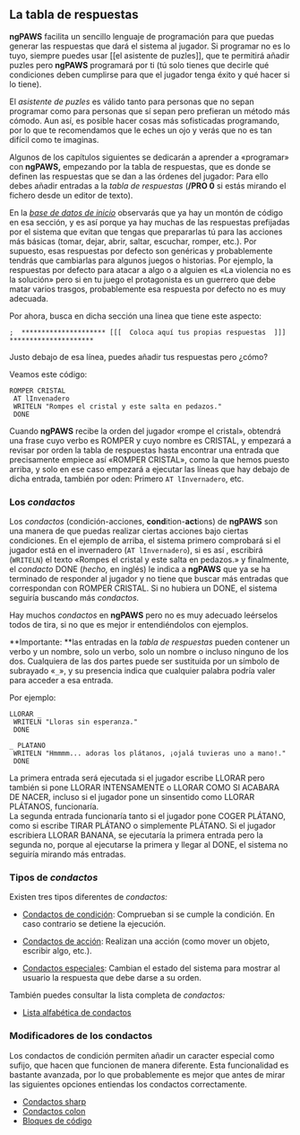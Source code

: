 ## La tabla de respuestas

**ngPAWS** facilita un sencillo lenguaje de programación para que puedas generar las respuestas que dará el sistema al jugador. Si programar no es lo tuyo, siempre puedes usar \[\[el asistente de puzles\]\], que te permitirá añadir puzles pero **ngPAWS** programará por ti \(tú solo tienes que decirle qué condiciones deben cumplirse para que el jugador tenga éxito y qué hacer si lo tiene\).

El _asistente de puzles_ es válido tanto para personas que no sepan programar como para personas que sí sepan pero prefieran un método más cómodo. Aun así, es posible hacer cosas más sofisticadas programando, por lo que te recomendamos que le eches un ojo y verás que no es tan difícil como te imaginas.

Algunos de los capítulos siguientes se dedicarán a aprender a «programar» con **ngPAWS,** empezando por la tabla de respuestas, que es donde se definen las respuestas que se dan a las órdenes del jugador: Para ello debes añadir entradas a la _tabla de respuestas_ \(**/PRO 0** si estás mirando el fichero desde un editor de texto\).

En la [_base de datos de inicio_](/La-base-de-datos-de-inicio.md) observarás que ya hay un montón de código en esa sección, y es así porque ya hay muchas de las respuestas prefijadas por el sistema que evitan que tengas que prepararlas tú para las acciones más básicas \(tomar, dejar, abrir, saltar, escuchar, romper, etc.\). Por supuesto, esas respuestas por defecto son genéricas y probablemente tendrás que cambiarlas para algunos juegos o historias. Por ejemplo, la respuestas por defecto para atacar a algo o a alguien es «La violencia no es la solución» pero si en tu juego el protagonista es un guerrero que debe matar varios trasgos, probablemente esa respuesta por defecto no es muy adecuada.

Por ahora, busca en dicha sección una linea que tiene este aspecto:

`;  ********************* [[[  Coloca aquí tus propias respuestas  ]]] *********************`

Justo debajo de esa línea, puedes añadir tus respuestas pero ¿cómo?

Veamos este código:

```
ROMPER CRISTAL
 AT lInvenadero
 WRITELN "Rompes el cristal y este salta en pedazos."
 DONE
```

Cuando **ngPAWS** recibe la orden del jugador «rompe el cristal», obtendrá una frase cuyo verbo es ROMPER y cuyo nombre es CRISTAL, y empezará a revisar por orden la tabla de respuestas hasta encontrar una entrada que precisamente empiece así «ROMPER CRISTAL», como la que hemos puesto arriba, y solo en ese caso empezará a ejecutar las líneas que hay debajo de dicha entrada, también por oden: Primero `AT lInvernadero`, etc.

### Los _condactos_

Los _condactos_ \(condición-acciones, **cond**ition-**act**ions\) de **ngPAWS** son una manera de que puedas realizar ciertas acciones bajo ciertas condiciones. En el ejemplo de arriba, el sistema primero comprobará si el jugador está en el invernadero \(`AT lInvernadero`\), si es así , escribirá \(`WRITELN`\) el texto «Rompes el cristal y este salta en pedazos.» y finalmente, el _condacto_ DONE \(_hecho,_ en inglés\) le indica a **ngPAWS** que ya se ha terminado de responder al jugador y no tiene que buscar más entradas que correspondan con ROMPER CRISTAL. Si no hubiera un DONE, el sistema seguiría buscando más _condactos._

Hay muchos _condactos_ en **ngPAWS** pero no es muy adecuado leérselos todos de tira, si no que es mejor ir entendiéndolos con ejemplos.

**Importante: **las entradas en la _tabla de respuestas_ pueden contener un verbo y un nombre, solo un verbo, solo un nombre o incluso ninguno de los dos. Cualquiera de las dos partes puede ser sustituida por un símbolo de subrayado «`_`», y su presencia indica que cualquier palabra podría valer para acceder a esa entrada.

Por ejemplo:

```
LLORAR _ 
 WRITELN "Lloras sin esperanza."
 DONE

_ PLATANO
 WRITELN "Hmmmm... adoras los plátanos, ¡ojalá tuvieras uno a mano!."
 DONE
```

La primera entrada será ejecutada si el jugador escribe LLORAR pero también si pone LLORAR INTENSAMENTE o LLORAR COMO SI ACABARA DE NACER, incluso si el jugador pone un sinsentido como LLORAR PLÁTANOS, funcionaría.  
La segunda entrada funcionaría tanto si el jugador pone COGER PLÁTANO, como si escribe TIRAR PLÁTANO o simplemente PLÁTANO. Si el jugador escribiera LLORAR BANANA, se ejecutaría la primera entrada pero la segunda no, porque al ejecutarse la primera y llegar al DONE, el sistema no seguiría mirando más entradas.

### Tipos de _condactos_

Existen tres tipos diferentes de _condactos:_

* [Condactos de condición](/Condactos-condición.md): Comprueban si se cumple la condición. En caso contrario se detiene la ejecución.

* [Condactos de acción](/Condactos-acción.md): Realizan una acción \(como mover un objeto, escribir algo, etc.\).

* [Condactos especiales](https://github.com/Utodev/ngPAWS/wiki/Condactos-especiales): Cambian el estado del sistema para mostrar al usuario la respuesta que debe darse a su orden.

También puedes consultar la lista completa de _condactos:_

* [Lista alfabética de condactos](/Lista-alfabética-de-condactos.md)

### Modificadores de los condactos

Los condactos de condición permiten añadir un caracter especial como sufijo, que hacen que funcionen de manera diferente. Esta funcionalidad es bastante avanzada, por lo que probablemente es mejor que antes de mirar las siguientes opciones entiendas los condactos correctamente.

* [Condactos sharp](https://github.com/Utodev/ngPAWS/wiki/Condactos-sharp)
* [Condactos colon](https://github.com/Utodev/ngPAWS/wiki/Condactos-colon)
* [Bloques de código](https://github.com/Utodev/ngPAWS/wiki/Bloques-de-código)



